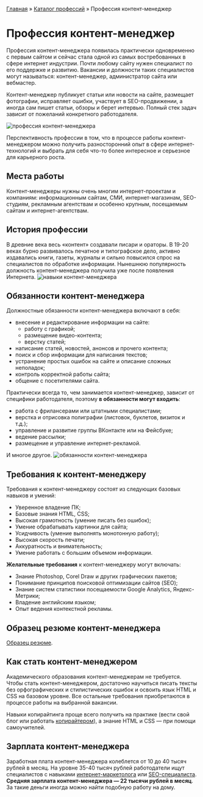 [Главная](http://enjoy-job.ru/) » [Каталог профессий](http://enjoy-job.ru/professions/) » Профессия контент-менеджер

# Профессия контент-менеджер

Профессия контент-менеджера появилась практически одновременно с первым сайтом и сейчас стала одной из самых востребованных в сфере интернет индустрии. Почти любому сайту нужен специалист по его поддержке и развитию. Вакансии и должности таких специалистов могут называться: контент-менеджер, администратор сайта или вебмастер.

Контент-менеджер публикует статьи или новости на сайте, размещает фотографии, исправляет ошибки, участвует в SEO-продвижении, а иногда сам пишет статьи, обзоры и берет интервью. Полный стек задач зависит от пожеланий конкретного работодателя.

![профессия контент-менеджера](http://enjoy-job.ru/wp-content/uploads/2010/09/contentmanager1.jpg)

Перспективность профессии в том, что в процессе работы контент-менеджером можно получить разносторонний опыт в сфере интернет-технологий и выбрать для себя что-то более интересное и серьезное для карьерного роста.

## Места работы

Контент-менеджеры нужны очень многим интернет-проектам и компаниям: информационным сайтам, СМИ, интернет-магазинам, SEO-студиям, рекламным агентствам и особенно крупным, посещаемым сайтам и интернет-агентствам.

## История профессии

В древние века весь «контент» создавали писари и ораторы. В 19-20 веках бурно развивалось печатное и типографское дело, активно издавались книги, газеты, журналы и сильно повысился спрос на специалистов по обработке информации. Нынешнюю популярность должность контент-менеджера получила уже после появления Интернета.
![навыки контент-менеджера](http://enjoy-job.ru/wp-content/uploads/2010/09/contentmanager2.jpg)

## Обязанности контент-менеджера

Должностные обязанности контент-менеджера включают в себя:

- внесение и редактирование информации на сайте:
  - работу с графикой;
  - размещение видео-контента;
  - верстку статей;
- написание статей, новостей, анонсов и прочего контента;
- поиск и сбор информации для написания текстов;
- устранение простых ошибок на сайте и описание сложных неполадок;
- контроль корректной работы сайта;
- общение с посетителями сайта.

Практически всегда то, чем занимается контент-менеджер, зависит от специфики работодателя, поэтому **в обязанности могут входить**:

- работа с фрилансерами или штатными специалистами;
- верстка и отрисовка полиграфии (листовок, буклетов, визиток и т.д.);
- управление и развитие группы ВКонтакте или на Фейсбуке;
- ведение рассылки;
- размещение и управление интернет-рекламой.

И многое другое.
![обязанности контент-менеджера](http://enjoy-job.ru/wp-content/uploads/2010/09/contentmanager3.jpg)

## Требования к контент-менеджеру

Требования к контент-менеджеру состоят из следующих базовых навыков и умений:

- Уверенное владение ПК;
- Базовые знания HTML, CSS;
- Высокая грамотность (умение писать без ошибок);
- Умение обрабатывать картинки для сайта;
- Усидчивость (умение выполнять монотонную работу);
- Высокая скорость печати;
- Аккуратность и внимательность;
- Умение работать с большим объемом информации.

**Желательные требования** к контент-менеджеру могут включать:

- Знание Photoshop, Corel Draw и других графических пакетов;
- Понимание принципов поисковой оптимизации сайтов (SEO);
- Знание систем статистики посещаемости Google Analytics, Яндекс-Метрики;
- Владение английским языком;
- Опыт ведения контекстной рекламы.

## Образец резюме контент-менеджера

[Образец резюме](http://enjoy-job.ru/professions/content-manager/obrazets-rezume/).

## Как стать контент-менеджером

Академического образования контент-менеджерам не требуется. Чтобы стать контент-менеджером, достаточно научиться писать тексты без орфографических и стилистических ошибок и освоить язык HTML и CSS на базовом уровне. Все остальные требования приобретаются в процессе работы на выбранной вакансии.

Навыки копирайтинга проще всего получить на практике (вести свой блог или работать [копирайтером](http://enjoy-job.ru/professions/copywriter/)), а знание HTML и CSS — при помощи самоучителей.

## Зарплата контент-менеджера

Заработная плата контент-менеджера колеблется от 10 до 40 тысяч рублей в месяц. На уровне 35-40 тысяч рублей работодатели ищут специалистов с навыками [интернет-маркетолога](http://enjoy-job.ru/professions/internet-marketolog/) или [SEO-специалиста](http://enjoy-job.ru/professions/seo-specialist/). **Средняя зарплата контент-менеджера — 22 тысячи рублей в месяц**. За такие деньги иногда можно найти подобную работу на дому.